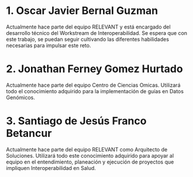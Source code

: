 # 1. Oscar Javier Bernal Guzman

Actualmente hace parte del equipo RELEVANT y está encargado del desarrollo técnico del Workstream de Interoperabilidad. Se espera que con este trabajo, se puedan seguir cultivando las diferentes habilidades necesarias para impulsar este reto.

# 2. Jonathan Ferney Gomez Hurtado

Actualmente hace parte del equipo Centro de Ciencias Omicas. Utilizará todo el conocimiento adquirido para la implementación de guías en Datos Genómicos.

# 3. Santiago de Jesús Franco Betancur

Actualmente hace parte del equipo RELEVANT como Arquitecto de Soluciones. Utilizará todo este conocimiento adquirido para apoyar al equipo en el entendimiento, planeación y ejecución de proyectos que impliquen Interoperabilidad en Salud.